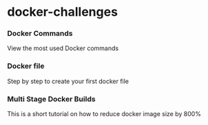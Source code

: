 # docker-challenges


### Docker Commands

View the most used Docker commands


### Docker file

Step by step to create your first docker file


### Multi Stage Docker Builds

This is a short tutorial on how to reduce docker image size by 800% 